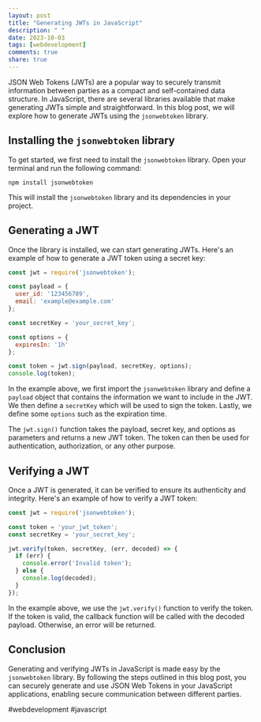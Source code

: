 ```yaml
---
layout: post
title: "Generating JWTs in JavaScript"
description: " "
date: 2023-10-03
tags: [webdevelopment]
comments: true
share: true
---
```


JSON Web Tokens (JWTs) are a popular way to securely transmit information between parties as a compact and self-contained data structure. In JavaScript, there are several libraries available that make generating JWTs simple and straightforward. In this blog post, we will explore how to generate JWTs using the `jsonwebtoken` library.

## Installing the `jsonwebtoken` library

To get started, we first need to install the `jsonwebtoken` library. Open your terminal and run the following command:

```shell
npm install jsonwebtoken
```

This will install the `jsonwebtoken` library and its dependencies in your project.

## Generating a JWT

Once the library is installed, we can start generating JWTs. Here's an example of how to generate a JWT token using a secret key:

```javascript
const jwt = require('jsonwebtoken');

const payload = {
  user_id: '123456789',
  email: 'example@example.com'
};

const secretKey = 'your_secret_key';

const options = {
  expiresIn: '1h'
};

const token = jwt.sign(payload, secretKey, options);
console.log(token);
```

In the example above, we first import the `jsonwebtoken` library and define a `payload` object that contains the information we want to include in the JWT. We then define a `secretKey` which will be used to sign the token. Lastly, we define some `options` such as the expiration time.

The `jwt.sign()` function takes the payload, secret key, and options as parameters and returns a new JWT token. The token can then be used for authentication, authorization, or any other purpose.

## Verifying a JWT

Once a JWT is generated, it can be verified to ensure its authenticity and integrity. Here's an example of how to verify a JWT token:

```javascript
const jwt = require('jsonwebtoken');

const token = 'your_jwt_token';
const secretKey = 'your_secret_key';

jwt.verify(token, secretKey, (err, decoded) => {
  if (err) {
    console.error('Invalid token');
  } else {
    console.log(decoded);
  }
});
```

In the example above, we use the `jwt.verify()` function to verify the token. If the token is valid, the callback function will be called with the decoded payload. Otherwise, an error will be returned.

## Conclusion

Generating and verifying JWTs in JavaScript is made easy by the `jsonwebtoken` library. By following the steps outlined in this blog post, you can securely generate and use JSON Web Tokens in your JavaScript applications, enabling secure communication between different parties.

#webdevelopment #javascript